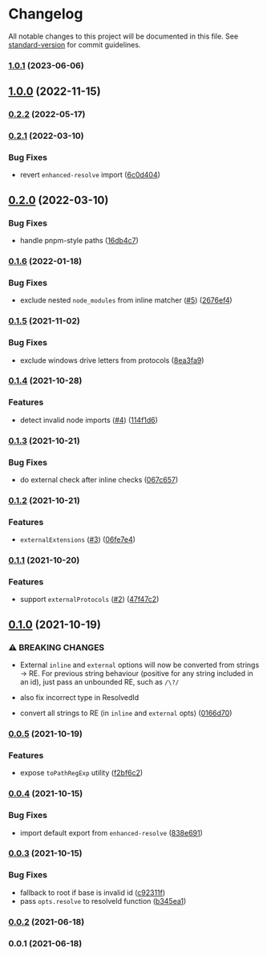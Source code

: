 # Changelog

All notable changes to this project will be documented in this file. See [standard-version](https://github.com/conventional-changelog/standard-version) for commit guidelines.

### [1.0.1](https://github.com/unjs/externality/compare/v1.0.0...v1.0.1) (2023-06-06)

## [1.0.0](https://github.com/unjs/externality/compare/v0.2.2...v1.0.0) (2022-11-15)

### [0.2.2](https://github.com/unjs/externality/compare/v0.2.1...v0.2.2) (2022-05-17)

### [0.2.1](https://github.com/unjs/externality/compare/v0.2.0...v0.2.1) (2022-03-10)


### Bug Fixes

* revert `enhanced-resolve` import ([6c0d404](https://github.com/unjs/externality/commit/6c0d4040ccd193c512d993add927900370d19728))

## [0.2.0](https://github.com/unjs/externality/compare/v0.1.6...v0.2.0) (2022-03-10)


### Bug Fixes

* handle pnpm-style paths ([16db4c7](https://github.com/unjs/externality/commit/16db4c7e6fb83e8427746c843a64a526a19ffe00))

### [0.1.6](https://github.com/unjs/externality/compare/v0.1.5...v0.1.6) (2022-01-18)


### Bug Fixes

* exclude nested `node_modules` from inline matcher ([#5](https://github.com/unjs/externality/issues/5)) ([2676ef4](https://github.com/unjs/externality/commit/2676ef4547508cd04c82d61797795e8f23c479c5))

### [0.1.5](https://github.com/unjs/externality/compare/v0.1.4...v0.1.5) (2021-11-02)


### Bug Fixes

* exclude windows drive letters from protocols ([8ea3fa9](https://github.com/unjs/externality/commit/8ea3fa947cfa0bdd9d503c9bf35f56841a9b68e0))

### [0.1.4](https://github.com/unjs/externality/compare/v0.1.3...v0.1.4) (2021-10-28)


### Features

* detect invalid node imports ([#4](https://github.com/unjs/externality/issues/4)) ([114f1d6](https://github.com/unjs/externality/commit/114f1d6ad947fe0da2c472c65e73592ec983c6a2))

### [0.1.3](https://github.com/unjs/externality/compare/v0.1.2...v0.1.3) (2021-10-21)


### Bug Fixes

* do external check after inline checks ([067c657](https://github.com/unjs/externality/commit/067c6577ccbc52cd7cc6b50bddfff26c39fa7d34))

### [0.1.2](https://github.com/unjs/externality/compare/v0.1.1...v0.1.2) (2021-10-21)


### Features

* `externalExtensions` ([#3](https://github.com/unjs/externality/issues/3)) ([06fe7e4](https://github.com/unjs/externality/commit/06fe7e4da57146dccfd1672c9389760cfe4399fd))

### [0.1.1](https://github.com/unjs/externality/compare/v0.1.0...v0.1.1) (2021-10-20)


### Features

* support `externalProtocols` ([#2](https://github.com/unjs/externality/issues/2)) ([47f47c2](https://github.com/unjs/externality/commit/47f47c2456690652c07b0a26d7fbfee0bd92750b))

## [0.1.0](https://github.com/unjs/externality/compare/v0.0.5...v0.1.0) (2021-10-19)


### ⚠ BREAKING CHANGES

* External `inline` and `external` options will now be converted from strings -> RE. For previous string behaviour (positive for any string included in an id), just pass an unbounded RE, such as `/\?/`

* also fix incorrect type in ResolvedId

* convert all strings to RE (in `inline` and `external` opts) ([0166d70](https://github.com/unjs/externality/commit/0166d7033410bb7c47503fec7ac4c9e5ce2dd869))

### [0.0.5](https://github.com/unjs/externality/compare/v0.0.4...v0.0.5) (2021-10-19)


### Features

* expose `toPathRegExp` utility ([f2bf6c2](https://github.com/unjs/externality/commit/f2bf6c2a59934319f3f92f205e8adc08ee738cca))

### [0.0.4](https://github.com/unjs/externality/compare/v0.0.3...v0.0.4) (2021-10-15)


### Bug Fixes

* import default export from `enhanced-resolve` ([838e691](https://github.com/unjs/externality/commit/838e691b05877014da6b89cd896146d3e4a87a56))

### [0.0.3](https://github.com/unjs/externality/compare/v0.0.2...v0.0.3) (2021-10-15)


### Bug Fixes

* fallback to root if base is invalid id ([c92311f](https://github.com/unjs/externality/commit/c92311f2eed1dbe3e22d81a853416c7544dd4754))
* pass `opts.resolve` to resolveId function ([b345ea1](https://github.com/unjs/externality/commit/b345ea1ea060d591f21f20ccc1a2db389f46e551))

### [0.0.2](https://github.com/unjs/externality/compare/v0.0.1...v0.0.2) (2021-06-18)

### 0.0.1 (2021-06-18)
